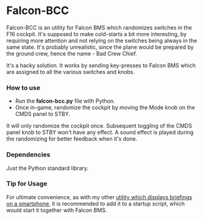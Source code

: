 # Falcon-BCC

Falcon-BCC is an utility for Falcon BMS which randomizes switches in
the F16 cockpit. It's supposed to make cold-starts a bit more interesting,
by requiring more attention and not relying on the switches being always
in the same state. It's probably unrealistic, since the plane would be
prepared by the ground crew, hence the name - Bad Crew Chief.

It's a hacky solution. It works by sending key-presses to Falcon BMS which
are assigned to all the various switches and knobs.

### How to use
* Run the **falcon-bcc.py** file with Python.  
* Once in-game, randomize the cockpit by moving the Mode knob on the CMDS
panel to STBY.

It will only randomize the cockpit once. Subsequent toggling of the CMDS
panel knob to STBY won't have any effect. A sound effect is played
during the randomizing for better feedback when it's done.

### Dependencies
Just the Python standard library.

### Tip for Usage
For ultimate convenience, as with my other [utility which displays briefings on a smartphone](https://github.com/dglava/falcon-briefing),
it is recommended to add it to a startup script, which would start it
together with Falcon BMS.
